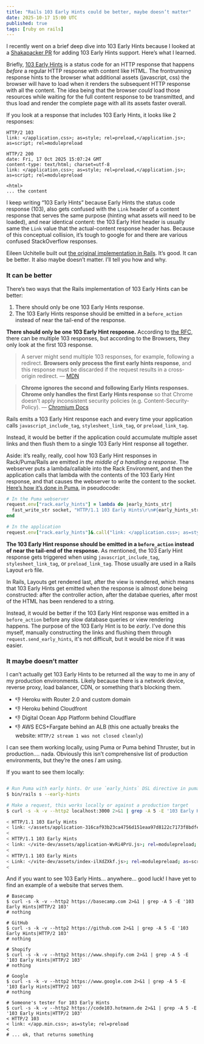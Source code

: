 ```yaml
---
title: "Rails 103 Early Hints could be better, maybe doesn’t matter"
date: 2025-10-17 15:00 UTC
published: true
tags: [ruby on rails]
---
```


I recently went on a brief deep dive into 103 Early Hints because I looked at a [Shakapacker PR](https://github.com/shakacode/shakapacker/pull/722) for adding 103 Early Hints support. Here’s what I learned.

Briefly, [103 Early Hints](https://developer.chrome.com/docs/web-platform/early-hints) is a status code for an HTTP response that happens _before_ a regular HTTP response with content like HTML. The frontrunning response hints to the browser what additional assets (javascript, css) the browser will have to load when it renders the subsequent HTTP response with all the content. The idea being that the browser _could_  load those resources while waiting for the full content response to be transmitted, and thus load and render the complete page with all its assets faster overall. 

If you look at a response that includes 103 Early Hints, it looks like 2 responses:

```
HTTP/2 103
link: </application.css>; as=style; rel=preload,</application.js>; as=script; rel=modulepreload

HTTP/2 200
date: Fri, 17 Oct 2025 15:07:24 GMT
content-type: text/html; charset=utf-8
link: </application.css>; as=style; rel=preload,</application.js>; as=script; rel=modulepreload

<html> 
... the content
```


I keep writing “103 Early Hints” because Early Hints the status code response (103), also gets confused with the `Link` header of a content response that serves the same purpose (hinting what assets will need to be loaded), and near identical content: the 103 Early Hint header is usually same the `Link` value that the actual-content response header has. Because of this conceptual collision, it’s tough to google for and there are various confused StackOverflow responses.

Eileen Uchitelle built out [the original implementation in Rails](https://eileencodes.com/posts/http2-early-hints/). It’s good. It can be better. It also maybe doesn’t matter. I’ll tell you how and why.

### It can be better

There’s two ways that the Rails implementation of 103 Early Hints can be better: 

1. There should only be one 103 Early Hints response.
2. The 103 Early Hints response should be emitted in a `before_action` instead of near the tail-end of the response. 

**There should only be one 103 Early Hint response.** According to [the RFC](https://datatracker.ietf.org/doc/html/rfc8297), there can be multiple 103 responses, but according to the Browsers, they only look at the first 103 response.

> A server might send multiple 103 responses, for example, following a redirect. **Browsers only process the first early hints response**, and this response must be discarded if the request results in a cross-origin redirect. — [MDN](https://developer.mozilla.org/en-US/docs/Web/HTTP/Reference/Status/103)

> **Chrome ignores the second and following Early Hints responses. Chrome only handles the first Early Hints response** so that Chrome doesn’t apply inconsistent security policies (e.g. Content-Security-Policy). — [Chromium Docs](https://source.chromium.org/chromium/chromium/src/+/main:docs/early-hints.md;l=18?q=early%20hints&ss=chromium%2Fchromium%2Fsrc:docs%2F)

Rails emits a 103 Early Hint response each and every time your application calls `javascript_include_tag`, `stylesheet_link_tag`, or `preload_link_tag`.

Instead, it would be better if the application could accumulate multiple asset links and then flush them to a single 103 Early Hint response all together. 

Aside: it’s really, really, cool how 103 Early Hint responses in Rack/Puma/Rails are emitted _in the middle of a handling a response_. The webserver puts a lambda/callable into the Rack Environment, and then the application calls that lambda with the contents of the 103 Early Hint response, and that causes the webserver to write the content to the socket. [Here’s how it’s done in Puma](https://github.com/puma/puma/blob/a5206f1acdb953f87e690909d4434bb7e0b134af/lib/puma/request.rb#L78-L87), in pseudocode:

```ruby
# In the Puma webserver
request.env["rack.early_hints"] = lambda do |early_hints_str|
  fast_write_str socket, "HTTP/1.1 103 Early Hints\r\n#{early_hints_str}\r\n" 
end

# In the application
request.env["rack.early_hints"]&.call("link: </application.css>; as=style; rel=preload,</application.js>; as=script; rel=modulepreload")
```

**The 103 Early Hint response should be emitted in a `before_action` instead of near the tail-end of the response.** As mentioned, the 103 Early Hint response gets triggered when using `javascript_include_tag`, `stylesheet_link_tag`, or `preload_link_tag`.  Those usually are used in a Rails Layout `erb` file. 

In Rails, Layouts get rendered last, after the view is rendered, which means that 103 Early Hints get emitted when the response is almost done being constructed: after the controller action, after the databae queries, after most of the HTML has been rendered to a string.

Instead, it would be better if the 103 Early Hint response was emitted in a `before_action` before any slow database queries or view rendering happens. The purpose of the 103 Early Hint is to be _early_. I've done this myself, manually constructing the links and flushing them through `request.send_early_hints`, it's not difficult, but it would be nice if it was easier.

### It maybe doesn’t matter

I can’t actually get 103 Early Hints to be returned all the way to me in any of my production environments. Likely because there is a network device, reverse proxy, load balancer, CDN, or something that’s blocking them. 

- 👎 Heroku with Router 2.0 and custom domain
- 👎 Heroku behind Cloudfront
- 👎 Digital Ocean App Platform behind Cloudflare
- 👎 AWS ECS+Fargate behind an ALB (this one actually breaks the website: `HTTP/2 stream 1 was not closed cleanly`)

I can see them working locally, using Puma or Puma behind Thruster, but in production…. nada. Obviously this isn’t comprehensive list of production environments, but they’re the ones _I_ am using. 

If you want to see them locally:

```bash

# Run Puma with early hints. Or use `early_hints` DSL directive in puma.rb
$ bin/rails s --early-hints

# Make a request, this works locally or against a production target
$ curl -s -k -v --http2 localhost:3000 2>&1 | grep -A 5 -E '103 Early Hints|HTTP/2 103'

< HTTP/1.1 103 Early Hints
< link: </assets/application-316caf93b23ca4756d151eaa97d8122c7173f8bdfea91203603e56621193c19e.css>; rel=preload; as=style; nopush
<
< HTTP/1.1 103 Early Hints
< link: </vite-dev/assets/application-WvRi4PrU.js>; rel=modulepreload; as=script; crossorigin=anonymous; nopush
<
< HTTP/1.1 103 Early Hints
< Link: </vite-dev/assets/index-ilXdZXkf.js>; rel=modulepreload; as=script; crossorigin=anonymous
<
```

And if you want to see 103 Early Hints… anywhere… good luck! I have yet to find an example of a website that serves them.

```
# Basecamp
$ curl -s -k -v --http2 https://basecamp.com 2>&1 | grep -A 5 -E '103 Early Hints|HTTP/2 103'
# nothing

# GitHub
$ curl -s -k -v --http2 https://github.com 2>&1 | grep -A 5 -E '103 Early Hints|HTTP/2 103'
# nothing

# Shopify
$ curl -s -k -v --http2 https://www.shopify.com 2>&1 | grep -A 5 -E '103 Early Hints|HTTP/2 103'
# nothing

# Google
$ curl -s -k -v --http2 https://www.google.com 2>&1 | grep -A 5 -E '103 Early Hints|HTTP/2 103'
# nothing

# Someone's tester for 103 Early Hints
$ curl -s -k -v --http2 https://code103.hotmann.de 2>&1 | grep -A 5 -E '103 Early Hints|HTTP/2 103'
< HTTP/2 103
< link: </app.min.css>; as=style; rel=preload
<
# ... ok, that returns something
```

